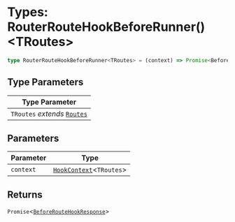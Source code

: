 # Types: RouterRouteHookBeforeRunner()\<TRoutes\>

```ts
type RouterRouteHookBeforeRunner<TRoutes> = (context) => Promise<BeforeRouteHookResponse>;
```

## Type Parameters

| Type Parameter |
| ------ |
| `TRoutes` *extends* [`Routes`](Routes.md) |

## Parameters

| Parameter | Type |
| ------ | ------ |
| `context` | [`HookContext`](HookContext.md)\<`TRoutes`\> |

## Returns

`Promise`\<[`BeforeRouteHookResponse`](BeforeRouteHookResponse.md)\>
